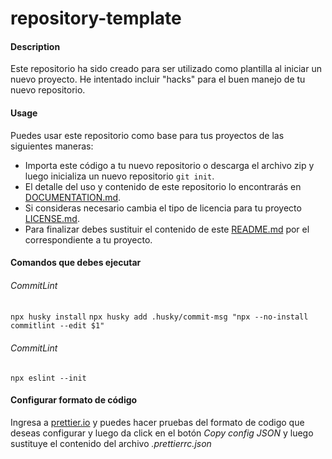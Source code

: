 # repository-template

#### Description

Este repositorio ha sido creado para ser utilizado como plantilla al iniciar un nuevo proyecto. He intentado incluir "hacks" para el buen manejo de tu nuevo repositorio.

#### Usage

Puedes usar este repositorio como base para tus proyectos de las siguientes maneras:

-   Importa este código a tu nuevo repositorio o descarga el archivo zip y luego inicializa un nuevo repositorio `git init`.
-   El detalle del uso y contenido de este repositorio lo encontrarás en [DOCUMENTATION.md](https://github.com/oicrruf/repository-template/blob/develop/DOCUMENTATION.md).
-   Si consideras necesario cambia el tipo de licencia para tu proyecto [LICENSE.md](https://github.com/oicrruf/repository-template/blob/develop/LICENSE.md).
-   Para finalizar debes sustituir el contenido de este [README.md](https://github.com/oicrruf/repository-template/blob/develop/README.md) por el correspondiente a tu proyecto.

#### Comandos que debes ejecutar

###### CommitLint

`npx husky install`
`npx husky add .husky/commit-msg "npx --no-install commitlint --edit $1"`

###### CommitLint

`npx eslint --init`

#### Configurar formato de código

Ingresa a [prettier.io](https://prettier.io/playground/) y puedes hacer pruebas del formato de codigo que deseas configurar y luego da click en el botón _Copy config JSON_ y luego sustituye el contenido del archivo _.prettierrc.json_
